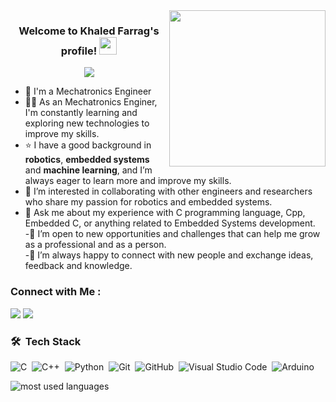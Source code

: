 
<img width="250" align="right" src="https://c.tenor.com/_DOBjnGspYAAAAAM/code-coding.gif">

<h3 align="center">
  Welcome to Khaled Farrag's profile!
  <img src="https://media.giphy.com/media/hvRJCLFzcasrR4ia7z/giphy.gif" width="28">
</h3>

<!-- Typing SVG by DenverCoder1 - https://github.com/DenverCoder1/readme-typing-svg -->
<p align="center">
  <a href="https://github.com/DenverCoder1/readme-typing-svg"><img src="https://readme-typing-svg.herokuapp.com/?lines=Mechatronics%20Engineer;Always%20learning%20new%20things&font=Fira%20Code&center=true&width=440&height=45&color=f75c7e&vCenter=true&size=22"></a>
</p> 

- 🏢 I'm a Mechatronics Engineer 
- 👨‍💻 As an Mechatronics Enginer, I'm constantly learning and exploring new technologies to improve my skills.
- ⭐ I have a good background in **robotics**, **embedded systems** and **machine learning**, and I’m always eager to learn more and improve my skills.
- 🤝 I’m interested in collaborating with other engineers and researchers who share my passion for robotics and embedded systems.
- 💬 Ask me about my experience with C programming language, Cpp, Embedded C, or anything related to Embedded Systems development.   
-:dart: I’m open to new opportunities and challenges that can help me grow as a professional and as a person.  
-💬 I’m always happy to connect with new people and exchange ideas, feedback and knowledge. 

### Connect with Me :

<a href="https://linkedin.com/in/KhaledFarrag1510" target="_blank"><img src="https://img.shields.io/badge/Khaled%20Farrag-0077B5?style=for-the-badge&logo=Linkedin&logoColor=white"/></a>
<a href="https://t.me/Khfarrag" target="_blank"><img src="https://img.shields.io/badge/-Khaled%20Farrag-0077B5?style=for-the-badge&logo=Telegram&logoColor=white"/></a>
### 🛠 &nbsp;Tech Stack
![C]( 	https://img.shields.io/badge/C-00599C?style=for-the-badge&logo=c&logoColor=white)&nbsp;
![C++](https://img.shields.io/badge/C%2B%2B-00599C?style=for-the-badge&logo=c%2B%2B&logoColor=white)&nbsp;
![Python](https://img.shields.io/badge/Python-FFD43B?style=for-the-badge&logo=python&logoColor=blue)&nbsp;
![Git](https://img.shields.io/badge/GIT-E44C30?style=for-the-badge&logo=git&logoColor=white)&nbsp;
![GitHub](https://img.shields.io/badge/GitHub-100000?style=for-the-badge&logo=github&logoColor=white)&nbsp;
![Visual Studio Code](https://img.shields.io/badge/VSCode-0078D4?style=for-the-badge&logo=visual%20studio%20code&logoColor=white)&nbsp;
![Arduino](https://img.shields.io/badge/Arduino-00979D?style=for-the-badge&logo=Arduino&logoColor=white)&nbsp;


<img align="left" src="https://github-readme-stats.vercel.app/api/top-langs?username=AmrMAbdulzaher&show_icons=true&locale=en&layout=compact&theme=radical" alt="most used languages" />



